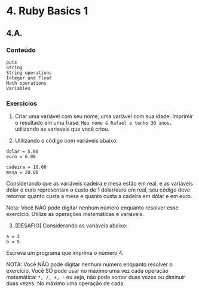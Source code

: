 # 4. Ruby Basics 1

## 4.A.

### Conteúdo

    puts
    String
    String operations
    Integer and Float
    Math operations
    Variables

### Exercicios

1. Criar uma variável com seu nome, uma variável com sua idade. Imprimir o resultado em uma frase: `Meu nome é Rafael e tenho 30 anos.` utilizando as variaveis que você criou.

2. Utilizando o código com variáveis abaixo:

```
dolar = 5.00
euro = 6.00

cadeira = 10.00
mesa = 20.00
```

Considerando que as variáveis cadeira e mesa estão em real, e as variáveis dolar e euro representam o custo de 1 dolar/euro em real, seu código deve retornar quanto custa a mesa e quanto custa a cadeira em dólar e em euro.

Nota: Você NÃO pode digitar nenhum número enquanto resolver esse exercício. Utilize as operações matemáticas e variáveis.

3. [DESAFIO] Considerando as variáveis abaixo:

```
a = 2
b = 5
```

Escreva um programa que imprima o número 4.

NOTA: Você NÃO pode digitar nenhum número enquanto resolver o exercício.
Você SÓ pode usar no máximo uma vez cada operação matemática: `*, /, +, -` ou seja, não pode somar duas vezes ou diminuir duas vezes. No máximo uma operação de cada.
